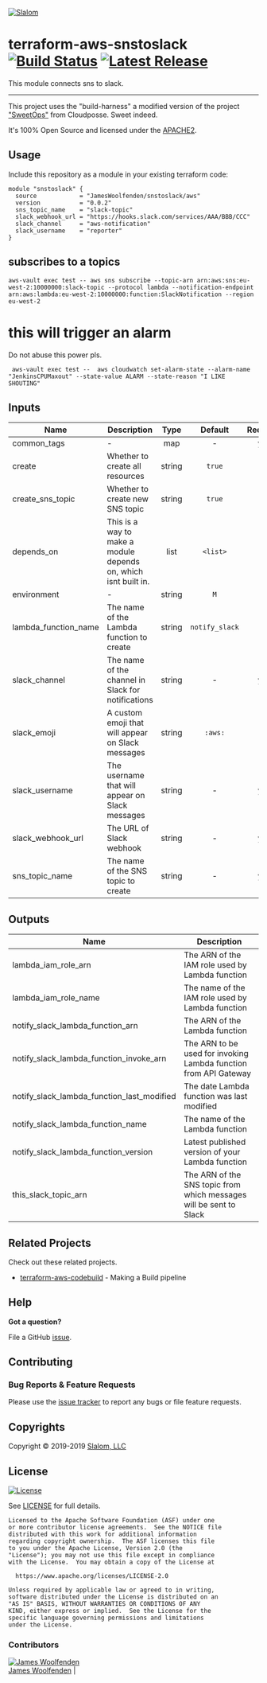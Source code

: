 <!-- This file was automatically generated by the `build-harness`. Make all changes to `README.yaml` and run `make readme` to rebuild this file. -->

[![Slalom][logo]](https://slalom.com)

# terraform-aws-snstoslack [![Build Status](https://api.travis-ci.com/JamesWoolfenden/terraform-aws-snstoslack.svg?branch=master)](https://travis-ci.com/JamesWoolfenden/terraform-aws-snstoslack) [![Latest Release](https://img.shields.io/github/release/JamesWoolfenden/terraform-aws-snstoslack.svg)](https://github.com/JamesWoolfenden/terraform-aws-snstoslack/releases/latest)

This module connects sns to slack.

---

This project uses the "build-harness" a modified version of the project ["SweetOps"](https://cpco.io/sweetops) from Cloudposse. Sweet indeed.

It's 100% Open Source and licensed under the [APACHE2](LICENSE).

## Usage

Include this repository as a module in your existing terraform code:

```hcl
module "snstoslack" {
  source            = "JamesWoolfenden/snstoslack/aws"
  version           = "0.0.2"
  sns_topic_name    = "slack-topic"
  slack_webhook_url = "https://hooks.slack.com/services/AAA/BBB/CCC"
  slack_channel     = "aws-notification"
  slack_username    = "reporter"
}
```

## subscribes to a topics

```cli
aws-vault exec test -- aws sns subscribe --topic-arn arn:aws:sns:eu-west-2:10000000:slack-topic --protocol lambda --notification-endpoint arn:aws:lambda:eu-west-2:10000000:function:SlackNotification --region eu-west-2
```

# this will trigger an alarm

Do not abuse this power pls.

```cli
 aws-vault exec test --  aws cloudwatch set-alarm-state --alarm-name "JenkinsCPUMaxout" --state-value ALARM --state-reason "I LIKE SHOUTING"
```

## Inputs

| Name                 | Description                                                     |  Type  |    Default     | Required |
|----------------------|-----------------------------------------------------------------|:------:|:--------------:|:--------:|
| common_tags          | -                                                               |  map   |       -        |   yes    |
| create               | Whether to create all resources                                 | string |     `true`     |    no    |
| create_sns_topic     | Whether to create new SNS topic                                 | string |     `true`     |    no    |
| depends_on           | This is a way to make a module depends on, which isnt built in. |  list  |    `<list>`    |    no    |
| environment          | -                                                               | string |      `M`       |    no    |
| lambda_function_name | The name of the Lambda function to create                       | string | `notify_slack` |    no    |
| slack_channel        | The name of the channel in Slack for notifications              | string |       -        |   yes    |
| slack_emoji          | A custom emoji that will appear on Slack messages               | string |    `:aws:`     |    no    |
| slack_username       | The username that will appear on Slack messages                 | string |       -        |   yes    |
| slack_webhook_url    | The URL of Slack webhook                                        | string |       -        |   yes    |
| sns_topic_name       | The name of the SNS topic to create                             | string |       -        |   yes    |

## Outputs

| Name                                       | Description                                                        |
|--------------------------------------------|--------------------------------------------------------------------|
| lambda_iam_role_arn                        | The ARN of the IAM role used by Lambda function                    |
| lambda_iam_role_name                       | The name of the IAM role used by Lambda function                   |
| notify_slack_lambda_function_arn           | The ARN of the Lambda function                                     |
| notify_slack_lambda_function_invoke_arn    | The ARN to be used for invoking Lambda function from API Gateway   |
| notify_slack_lambda_function_last_modified | The date Lambda function was last modified                         |
| notify_slack_lambda_function_name          | The name of the Lambda function                                    |
| notify_slack_lambda_function_version       | Latest published version of your Lambda function                   |
| this_slack_topic_arn                       | The ARN of the SNS topic from which messages will be sent to Slack |

## Related Projects

Check out these related projects.

- [terraform-aws-codebuild](https://github.com/jameswoolfenden/terraform-aws-codebuild) - Making a Build pipeline

## Help

**Got a question?**

File a GitHub [issue](https://github.com/jameswoolfenden/terraform-aws-snstoslack/issues).


## Contributing

### Bug Reports & Feature Requests

Please use the [issue tracker](https://github.com/jameswoolfenden/terraform-aws-snstoslack/issues) to report any bugs or file feature requests.

## Copyrights

Copyright © 2019-2019 [Slalom, LLC](https://slalom.com)

## License

[![License](https://img.shields.io/badge/License-Apache%202.0-blue.svg)](https://opensource.org/licenses/Apache-2.0)

See [LICENSE](LICENSE) for full details.

    Licensed to the Apache Software Foundation (ASF) under one
    or more contributor license agreements.  See the NOTICE file
    distributed with this work for additional information
    regarding copyright ownership.  The ASF licenses this file
    to you under the Apache License, Version 2.0 (the
    "License"); you may not use this file except in compliance
    with the License.  You may obtain a copy of the License at

      https://www.apache.org/licenses/LICENSE-2.0

    Unless required by applicable law or agreed to in writing,
    software distributed under the License is distributed on an
    "AS IS" BASIS, WITHOUT WARRANTIES OR CONDITIONS OF ANY
    KIND, either express or implied.  See the License for the
    specific language governing permissions and limitations
    under the License.

### Contributors

  [![James Woolfenden][jameswoolfenden_avatar]][jameswoolfenden_homepage]<br/>[James Woolfenden][jameswoolfenden_homepage] |


  [jameswoolfenden_homepage]: https://github.com/jameswoolfenden
  [jameswoolfenden_avatar]: https://github.com/jameswoolfenden.png?size=150

[logo]: https://gist.githubusercontent.com/JamesWoolfenden/5c457434351e9fe732ca22b78fdd7d5e/raw/15933294ae2b00f5dba6557d2be88f4b4da21201/slalom-logo.png

[website]: https://slalom.com
[github]: https://github.com/jameswoolfenden
[linkedin]: https://www.linkedin.com/company/slalom-consulting/
[twitter]: https://twitter.com/Slalom

[share_twitter]: https://twitter.com/intent/tweet/?text=terraform-aws-snstoslack&url=https://github.com/jameswoolfenden/terraform-aws-snstoslack
[share_linkedin]: https://www.linkedin.com/shareArticle?mini=true&title=terraform-aws-snstoslack&url=https://github.com/jameswoolfenden/terraform-aws-snstoslack
[share_reddit]: https://reddit.com/submit/?url=https://github.com/jameswoolfenden/terraform-aws-snstoslack
[share_facebook]: https://facebook.com/sharer/sharer.php?u=https://github.com/jameswoolfenden/terraform-aws-snstoslack
[share_googleplus]: https://plus.google.com/share?url=https://github.com/jameswoolfenden/terraform-aws-snstoslack
[share_email]: mailto:?subject=terraform-aws-snstoslack&body=https://github.com/jameswoolfenden/terraform-aws-snstoslack
